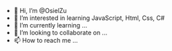 - 👋 Hi, I’m @OsielZu
- 👀 I’m interested in learning JavaScript, Html, Css, C#
- 🌱 I’m currently learning ...
- 💞️ I’m looking to collaborate on ...
- 📫 How to reach me ...

<!---
OsielZu/OsielZu is a ✨ special ✨ repository because its `README.md` (this file) appears on your GitHub profile.
You can click the Preview link to take a look at your changes.
--->

